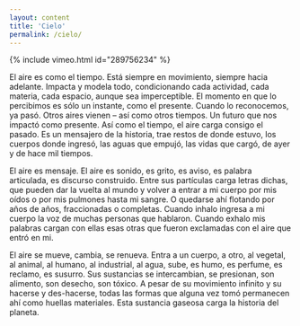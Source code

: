```yaml
---
layout: content
title: 'Cielo'
permalink: /cielo/
---
```

{% include vimeo.html id="289756234" %}

El aire es como el tiempo. Está siempre en movimiento, siempre hacia adelante. Impacta y modela todo, condicionando cada actividad, cada materia, cada espacio, aunque sea imperceptible. El momento en que lo percibimos es sólo un instante, como el presente. Cuando lo reconocemos, ya pasó. Otros aires vienen – así como otros tiempos. Un futuro que nos impactó como presente. Así como el tiempo, el aire carga consigo el pasado. Es un mensajero de la historia, trae restos de donde estuvo, los cuerpos donde ingresó, las aguas que empujó, las vidas que cargó, de ayer y de hace mil tiempos.

El aire es mensaje. El aire es sonido, es grito, es aviso, es palabra articulada, es discurso construido. Entre sus partículas carga letras dichas, que pueden dar la vuelta al mundo y volver a entrar a mi cuerpo por mis oídos o por mis pulmones hasta mi sangre. O quedarse ahí flotando por años de años, fraccionadas o completas. Cuando inhalo ingresa a mi cuerpo la voz de muchas personas que hablaron. Cuando exhalo mis palabras cargan con ellas esas otras que fueron exclamadas con el aire que entró en mi.

El aire se mueve, cambia, se renueva. Entra a un cuerpo, a otro, al vegetal, al animal, al humano, al industrial, al agua, sube, es humo, es perfume, es reclamo, es susurro. Sus sustancias se intercambian, se presionan, son alimento, son desecho, son tóxico. A pesar de su movimiento infinito y su hacerse y des-hacerse, todas las formas que alguna vez tomó permanecen ahí como huellas materiales. Esta sustancia gaseosa carga la historia del planeta.
